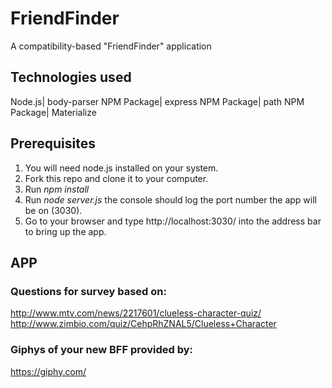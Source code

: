 # FriendFinder
A compatibility-based "FriendFinder" application
## Technologies used
Node.js|
body-parser NPM Package|
express NPM Package|
path NPM Package|
Materialize

## Prerequisites
1. You will need node.js installed on your system.
2. Fork this repo and clone it to your computer. 
2. Run *npm install*
3. Run *node server.js* the console should log the port number the app will be on (3030).
4. Go to your browser and type http://localhost:3030/ into the address bar to bring up the app.

## APP

### Questions for survey based on: 

http://www.mtv.com/news/2217601/clueless-character-quiz/
http://www.zimbio.com/quiz/CehpRhZNAL5/Clueless+Character

### Giphys of your new BFF provided by:
https://giphy.com/
